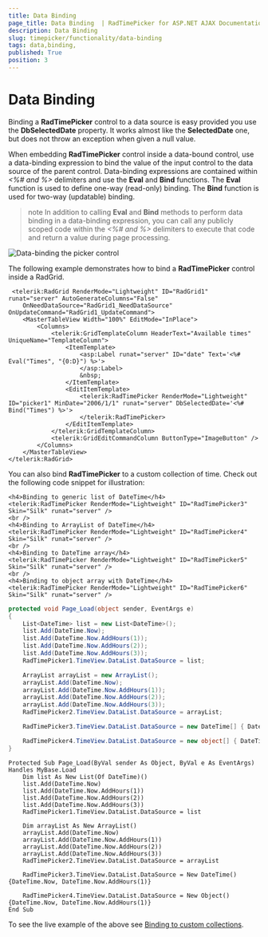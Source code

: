 ```yaml
---
title: Data Binding 
page_title: Data Binding  | RadTimePicker for ASP.NET AJAX Documentation
description: Data Binding 
slug: timepicker/functionality/data-binding
tags: data,binding,
published: True
position: 3
---
```


# Data Binding 



Binding a **RadTimePicker** control to a data source is easy provided you use the **DbSelectedDate** property. It works almost like the **SelectedDate** one, but does not throw an exception when given a null value.

When embedding **RadTimePicker** control inside a data-bound control, use a data-binding expression to bind the value of the input control to the data source of the parent control. Data-binding expressions are contained within *<%# and %>* delimiters and use the **Eval** and **Bind** functions. The **Eval** function is used to define one-way (read-only) binding. The **Bind** function is used for two-way (updatable) binding.

>note 
In addition to calling **Eval** and **Bind** methods to perform data binding in a data-binding expression, you can call any publicly scoped code within the *<%# and %>* delimiters to execute that code and return a value during page processing.
>

![Data-binding the picker control](images/calendar_databound.png)

The following example demonstrates how to bind a **RadTimePicker** control inside a RadGrid.


````ASPNET
 <telerik:RadGrid RenderMode="Lightweight" ID="RadGrid1" runat="server" AutoGenerateColumns="False" 
    OnNeedDataSource="RadGrid1_NeedDataSource" OnUpdateCommand="RadGrid1_UpdateCommand">
    <MasterTableView Width="100%" EditMode="InPlace">
        <Columns>
            <telerik:GridTemplateColumn HeaderText="Available times" UniqueName="TemplateColumn">
                <ItemTemplate>
                    <asp:Label runat="server" ID="date" Text='<%# Eval("Times", "{0:D}") %>'>
                    </asp:Label>
                    &nbsp;
                </ItemTemplate>
                <EditItemTemplate>
                    <telerik:RadTimePicker RenderMode="Lightweight" ID="picker1" MinDate="2006/1/1" runat="server" DbSelectedDate='<%# Bind("Times") %>'>
                    </telerik:RadTimePicker>
                </EditItemTemplate>
            </telerik:GridTemplateColumn>
            <telerik:GridEditCommandColumn ButtonType="ImageButton" />
        </Columns>
    </MasterTableView>
</telerik:RadGrid>
````


You can also bind **RadTimePicker** to a custom collection of time. Check out the following code snippet for illustration:



````ASPNET
<h4>Binding to generic list of DateTime</h4>
<telerik:RadTimePicker RenderMode="Lightweight" ID="RadTimePicker3" Skin="Silk" runat="server" />
<br />
<h4>Binding to ArrayList of DateTime</h4>
<telerik:RadTimePicker RenderMode="Lightweight" ID="RadTimePicker4" Skin="Silk" runat="server" />
<br />
<h4>Binding to DateTime array</h4>
<telerik:RadTimePicker RenderMode="Lightweight" ID="RadTimePicker5" Skin="Silk" runat="server" />
<br />
<h4>Binding to object array with DateTime</h4>
<telerik:RadTimePicker RenderMode="Lightweight" ID="RadTimePicker6" Skin="Silk" runat="server" />
````
````C#
protected void Page_Load(object sender, EventArgs e)
{
    List<DateTime> list = new List<DateTime>();
    list.Add(DateTime.Now);
    list.Add(DateTime.Now.AddHours(1));
    list.Add(DateTime.Now.AddHours(2));
    list.Add(DateTime.Now.AddHours(3));
    RadTimePicker1.TimeView.DataList.DataSource = list;

    ArrayList arrayList = new ArrayList();
    arrayList.Add(DateTime.Now);
    arrayList.Add(DateTime.Now.AddHours(1));
    arrayList.Add(DateTime.Now.AddHours(2));
    arrayList.Add(DateTime.Now.AddHours(3));
    RadTimePicker2.TimeView.DataList.DataSource = arrayList;

    RadTimePicker3.TimeView.DataList.DataSource = new DateTime[] { DateTime.Now, DateTime.Now.AddHours(1) };

    RadTimePicker4.TimeView.DataList.DataSource = new object[] { DateTime.Now, DateTime.Now.AddHours(1) };
}
````
````VB.NET
Protected Sub Page_Load(ByVal sender As Object, ByVal e As EventArgs) Handles MyBase.Load
    Dim list As New List(Of DateTime)()
    list.Add(DateTime.Now)
    list.Add(DateTime.Now.AddHours(1))
    list.Add(DateTime.Now.AddHours(2))
    list.Add(DateTime.Now.AddHours(3))
    RadTimePicker1.TimeView.DataList.DataSource = list

    Dim arrayList As New ArrayList()
    arrayList.Add(DateTime.Now)
    arrayList.Add(DateTime.Now.AddHours(1))
    arrayList.Add(DateTime.Now.AddHours(2))
    arrayList.Add(DateTime.Now.AddHours(3))
    RadTimePicker2.TimeView.DataList.DataSource = arrayList

    RadTimePicker3.TimeView.DataList.DataSource = New DateTime() {DateTime.Now, DateTime.Now.AddHours(1)}

    RadTimePicker4.TimeView.DataList.DataSource = New Object() {DateTime.Now, DateTime.Now.AddHours(1)}
End Sub
````


To see the live example of the above see [Binding to custom collections](https://demos.telerik.com/aspnet-ajax/Calendar/Examples/DateTimePicker/CustomCollection/DefaultCS.aspx).
